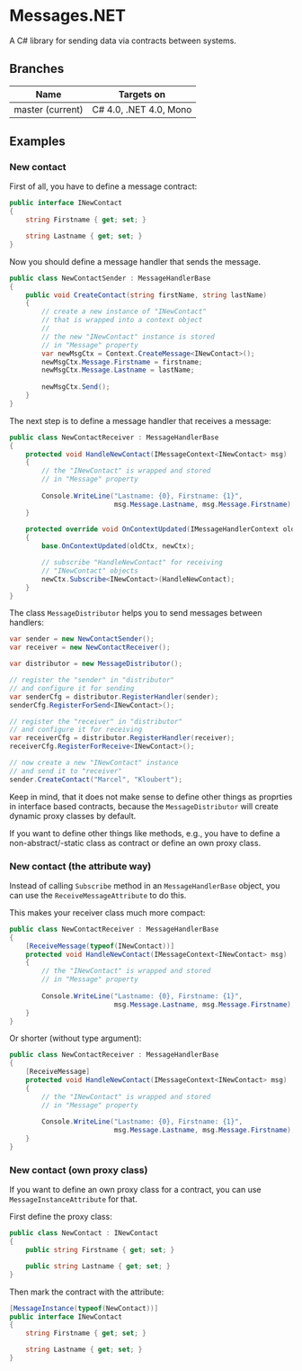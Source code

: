 # Messages.NET

A C# library for sending data via contracts between systems.

## Branches

| Name  | Targets on  |
| ----- | ----------- |
| master (current)  | C# 4.0, .NET 4.0, Mono  |

## Examples

### New contact

First of all, you have to define a message contract:

```csharp
public interface INewContact
{
    string Firstname { get; set; }

    string Lastname { get; set; }
}
```

Now you should define a message handler that sends the message. 

```csharp
public class NewContactSender : MessageHandlerBase
{
    public void CreateContact(string firstName, string lastName)
    {
        // create a new instance of "INewContact"
        // that is wrapped into a context object
        //
        // the new "INewContact" instance is stored
        // in "Message" property
        var newMsgCtx = Context.CreateMessage<INewContact>();
        newMsgCtx.Message.Firstname = firstname;
        newMsgCtx.Message.Lastname = lastName;
        
        newMsgCtx.Send();
    }
}
```

The next step is to define a message handler that receives a message:

```csharp
public class NewContactReceiver : MessageHandlerBase
{
    protected void HandleNewContact(IMessageContext<INewContact> msg)
    {
        // the "INewContact" is wrapped and stored
        // in "Message" property
    
        Console.WriteLine("Lastname: {0}, Firstname: {1}",
                          msg.Message.Lastname, msg.Message.Firstname);
    }
    
    protected override void OnContextUpdated(IMessageHandlerContext oldCtx, IMessageHandlerContext newCtx)
    {
        base.OnContextUpdated(oldCtx, newCtx);

        // subscribe "HandleNewContact" for receiving
        // "INewContact" objects
        newCtx.Subscribe<INewContact>(HandleNewContact);
    }
}
```

The class `MessageDistributor` helps you to send messages between handlers:

```csharp
var sender = new NewContactSender();
var receiver = new NewContactReceiver();

var distributor = new MessageDistributor();

// register the "sender" in "distributor"
// and configure it for sending
var senderCfg = distributor.RegisterHandler(sender);
senderCfg.RegisterForSend<INewContact>();

// register the "receiver" in "distributor"
// and configure it for receiving
var receiverCfg = distributor.RegisterHandler(receiver);
receiverCfg.RegisterForReceive<INewContact>();

// now create a new "INewContact" instance
// and send it to "receiver"
sender.CreateContact("Marcel", "Kloubert");
```

Keep in mind, that it does not make sense to define other things as proprties in interface based contracts, because the `MessageDistributor` will create dynamic proxy classes by default.

If you want to define other things like methods, e.g., you have to define a non-abstract/-static class as contract or define an own proxy class. 

### New contact (the attribute way)

Instead of calling `Subscribe` method in an `MessageHandlerBase` object, you can use the `ReceiveMessageAttribute` to do this.

This makes your receiver class much more compact:

```csharp
public class NewContactReceiver : MessageHandlerBase
{
    [ReceiveMessage(typeof(INewContact))]
    protected void HandleNewContact(IMessageContext<INewContact> msg)
    {
        // the "INewContact" is wrapped and stored
        // in "Message" property
    
        Console.WriteLine("Lastname: {0}, Firstname: {1}",
                          msg.Message.Lastname, msg.Message.Firstname);
    }
}
```

Or shorter (without type argument):

```csharp
public class NewContactReceiver : MessageHandlerBase
{
    [ReceiveMessage]
    protected void HandleNewContact(IMessageContext<INewContact> msg)
    {
        // the "INewContact" is wrapped and stored
        // in "Message" property
    
        Console.WriteLine("Lastname: {0}, Firstname: {1}",
                          msg.Message.Lastname, msg.Message.Firstname);
    }
}
```

### New contact (own proxy class)

If you want to define an own proxy class for a contract, you can use `MessageInstanceAttribute` for that.

First define the proxy class:

```csharp
public class NewContact : INewContact
{
    public string Firstname { get; set; }

    public string Lastname { get; set; }
}
```

Then mark the contract with the attribute:

```csharp
[MessageInstance(typeof(NewContact))]
public interface INewContact
{
    string Firstname { get; set; }

    string Lastname { get; set; }
}
```
